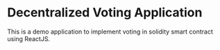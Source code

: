 # Decentralized Voting Application

This is a demo application to implement voting in solidity smart contract using ReactJS. 



